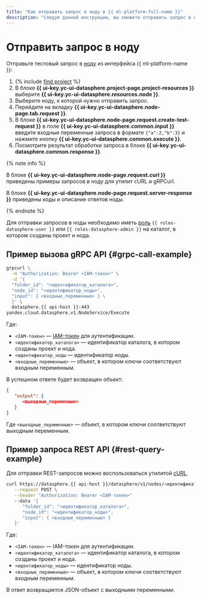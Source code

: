 ```yaml
---
title: "Как отправить запрос в ноду в {{ ml-platform-full-name }}"
description: "Следуя данной инструкции, вы сможете отправить запрос в ноду."
---
```


# Отправить запрос в ноду

Отправьте тестовый запрос в [ноду](../../concepts/deploy/index.md#node) из интерфейса {{ ml-platform-name }}:
1. {% include [find project](../../../_includes/datasphere/ui-find-project.md) %}
1. В блоке **{{ ui-key.yc-ui-datasphere.project-page.project-resources }}** выберите **{{ ui-key.yc-ui-datasphere.resources.node }}**.
1. Выберите ноду, к которой нужно отправить запрос.
1. Перейдите на вкладку **{{ ui-key.yc-ui-datasphere.node-page.tab.request }}**.
1. В блоке **{{ ui-key.yc-ui-datasphere.node-page.request.create-test-request }}** в поле **{{ ui-key.yc-ui-datasphere.common.input }}** введите входные переменные запроса в формате `{"a":2,"b":3}` и нажмите кнопку **{{ ui-key.yc-ui-datasphere.common.execute }}**.
1. Посмотрите результат обработки запроса в блоке **{{ ui-key.yc-ui-datasphere.common.response }}**.

{% note info %}

В блоке **{{ ui-key.yc-ui-datasphere.node-page.request.curl }}** приведены примеры запросов в ноду для утилит cURL и gRPCurl.

В блоке **{{ ui-key.yc-ui-datasphere.node-page.request.server-response }}** приведены коды и описание ответов ноды.

{% endnote %}

Для отправки запросов в ноды необходимо иметь [роль](../../security/index.md) `{{ roles-datasphere-user }}` или `{{ roles-datasphere-admin }}` на каталог, в котором созданы проект и нода.

## Пример вызова gRPC API {#grpc-call-example}

```bash
grpcurl \
  -H "Authorization: Bearer <IAM-токен>" \
  -d '{
  "folder_id": "<идентификатор_каталога>",
  "node_id": "<идентификатор_ноды>",
  "input": { <входные_переменные> } \
  }' \
  datasphere.{{ api-host }}:443
yandex.cloud.datasphere.v1.NodeService/Execute
```

Где:

* `<IAM-токен>` — [IAM-токен](../../../iam/concepts/authorization/iam-token.md) для аутентификации.
* `<идентификатор_каталога>` — идентификатор каталога, в котором созданы проект и нода.
* `<идентификатор_ноды` — идентификатор ноды.
* `<входные_переменные>` — объект, в котором ключи соответствуют входным переменным.

В успешном ответе будет возвращен объект:

```json
{
   "output": {
      <выходные_переменные>
   }
}
```

Где `<выходные_переменные>` — объект, в котором ключи соответствуют выходным переменным.

## Пример запроса REST API {#rest-query-example}

Для отправки REST-запросов можно воспользоваться утилитой [cURL](https://curl.se).

```bash
curl https://datasphere.{{ api-host }}/datasphere/v1/nodes/<идентификатор_ноды>:execute \
   --request POST \
   --header "Authorization: Bearer <IAM-токен>"
   --data '{
      "folder_id": "<идентификатор_каталога>",
      "node_id": "<идентификатор_ноды>",
      "input": { <входные_переменные> }
   }'
```

Где:

* `<IAM-токен>` — IAM-токен для аутентификации.
* `<идентификатор_каталога>` — идентификатор каталога, в котором созданы проект и нода.
* `<идентификатор_ноды>` — идентификатор ноды.
* `<входные_переменные>` — объект, в котором ключи соответствуют входным переменным.

В ответ возвращается JSON-объект с выходными переменными.
